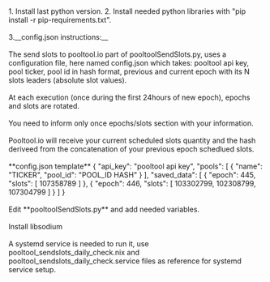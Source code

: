 <br/>
<br/>
1. Install last python version.
2. Install needed python libraries with "pip install -r pip-requirements.txt".
<br/>
<br/>
3.__config.json instructions:__
<br/>
<br/>
The send slots to pooltool.io part of pooltoolSendSlots.py, uses a configuration file, here named config.json which takes: pooltool api key, pool ticker, pool id in hash format, previous and current epoch with its N slots leaders (absolute slot values).
<br/>
<br/>
At each execution (once during the first 24hours of new epoch), epochs and slots are rotated.
<br/>
<br/>
You need to inform only once epochs/slots section with your information.
<br/>
<br/>
Pooltool.io will receive your current scheduled slots quantity and the hash deriveed from the concatenation of your previous epoch schedlued slots.
<br/>
<br/>
**config.json template**
{
    "api_key": "pooltool api key",
    "pools": [
        {
            "name": "TICKER",
            "pool_id": "POOL_ID HASH"
        }
    ],
    "saved_data": [
        {
            "epoch": 445,
            "slots": [
                107358789
            ]
        },
        {
            "epoch": 446,
            "slots": [
                103302799,
                102308799,
                107304799
            ]
        }
    ]
}
<br/>
<br/>
Edit **pooltoolSendSlots.py** and add needed variables.
<br/>
<br/>
Install libsodium
<br/>
<br/>
A systemd service is needed to run it, use pooltool_sendslots_daily_check.nix and pooltool_sendslots_daily_check.service files as reference for systemd service setup.
